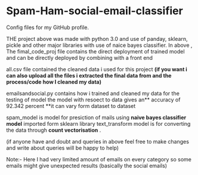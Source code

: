 # Spam-Ham-social-email-classifier
Config files for my GitHub profile.

THE project above was made with python 3.0 and use of panday, sklearn, pickle and other major libraries with use of naice bayes classifier.
In above ,
The fimal_code_proj file contains the direct deployment of trained model and can be directly deployed by combining with a front end

all.csv file contained the cleaned data i used for this project **(if you want i can also upload all the files i extracted the final data from and the process/code how I cleaned my data)**

emailsandsocial.py contains how i trained and cleaned my data for the testing of model the model with resoect to data gives an** accuracy of 92.342 percent **it can vary form dataset to dataset

spam_model is model for presiction of mails using **naive bayes classifier model** imported form sklearn library 
text_transform model is for converting the data through **count vectorisation** .

(if anyone have and doubt and queries in above feel free to make changes and write about queries will be happy to help)

Note:- Here I had very limited amount of emails on every category so some emails might give unexpected results (basically the social emails)
